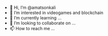 - 👋 Hi, I’m @amatsonkali
- 👀 I’m interested in videogames and blockchain
- 🌱 I’m currently learning ...
- 💞️ I’m looking to collaborate on ...
- 📫 How to reach me ...

<!---
amatsonkali/amatsonkali is a ✨ special ✨ repository because its `README.md` (this file) appears on your GitHub profile.
You can click the Preview link to take a look at your changes.
--->
